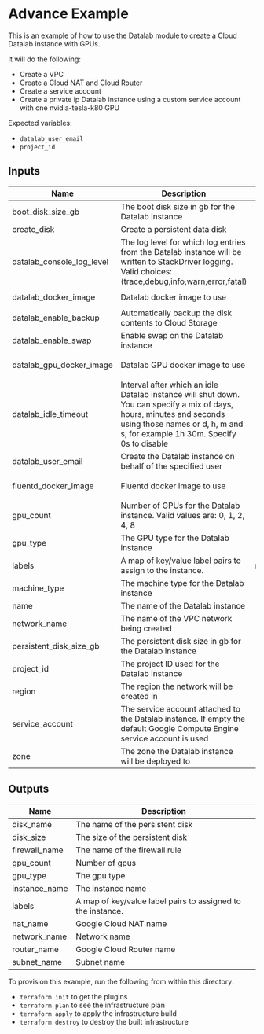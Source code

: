 # Advance Example

This is an example of how to use the Datalab module to create a Cloud Datalab
instance with GPUs.

It will do the following:
- Create a VPC
- Create a Cloud NAT and Cloud Router
- Create a service account
- Create a private ip Datalab instance using a custom service account with one nvidia-tesla-k80 GPU

Expected variables:
- `datalab_user_email`
- `project_id`

<!-- BEGINNING OF PRE-COMMIT-TERRAFORM DOCS HOOK -->
## Inputs

| Name | Description | Type | Default | Required |
|------|-------------|:----:|:-----:|:-----:|
| boot\_disk\_size\_gb | The boot disk size in gb for the Datalab instance | number | `"20"` | no |
| create\_disk | Create a persistent data disk | bool | `"true"` | no |
| datalab\_console\_log\_level | The log level for which log entries from the Datalab instance will be written to StackDriver logging. Valid choices: (trace,debug,info,warn,error,fatal) | string | `"warn"` | no |
| datalab\_docker\_image | Datalab docker image to use | string | `"gcr.io/cloud-datalab/datalab:latest"` | no |
| datalab\_enable\_backup | Automatically backup the disk contents to Cloud Storage | bool | `"true"` | no |
| datalab\_enable\_swap | Enable swap on the Datalab instance | bool | `"true"` | no |
| datalab\_gpu\_docker\_image | Datalab GPU docker image to use | string | `"gcr.io/cloud-datalab/datalab-gpu:latest"` | no |
| datalab\_idle\_timeout | Interval after which an idle Datalab instance will shut down. You can specify a mix of days, hours, minutes and seconds using those names or d, h, m and s, for example 1h 30m. Specify 0s to disable | string | `"60m"` | no |
| datalab\_user\_email | Create the Datalab instance on behalf of the specified user | string | n/a | yes |
| fluentd\_docker\_image | Fluentd docker image to use | string | `"gcr.io/google-containers/fluentd-gcp:2.0.17"` | no |
| gpu\_count | Number of GPUs for the Datalab instance. Valid values are: 0, 1, 2, 4, 8 | number | `"1"` | no |
| gpu\_type | The GPU type for the Datalab instance | string | `"nvidia-tesla-k80"` | no |
| labels | A map of key/value label pairs to assign to the instance. | map(string) | `<map>` | no |
| machine\_type | The machine type for the Datalab instance | string | `"n1-standard-2"` | no |
| name | The name of the Datalab instance | string | `"datalab"` | no |
| network\_name | The name of the VPC network being created | string | `"datalab-network"` | no |
| persistent\_disk\_size\_gb | The persistent disk size in gb for the Datalab instance | number | `"200"` | no |
| project\_id | The project ID used for the Datalab instance | string | n/a | yes |
| region | The region the network will be created in | string | `"us-central1"` | no |
| service\_account | The service account attached to the Datalab instance. If empty the default Google Compute Engine service account is used | string | `"null"` | no |
| zone | The zone the Datalab instance will be deployed to | string | `"us-central1-c"` | no |

## Outputs

| Name | Description |
|------|-------------|
| disk\_name | The name of the persistent disk |
| disk\_size | The size of the persistent disk |
| firewall\_name | The name of the firewall rule |
| gpu\_count | Number of gpus |
| gpu\_type | The gpu type |
| instance\_name | The instance name |
| labels | A map of key/value label pairs to assigned to the instance. |
| nat\_name | Google Cloud NAT name |
| network\_name | Network name |
| router\_name | Google Cloud Router name |
| subnet\_name | Subnet name |

<!-- END OF PRE-COMMIT-TERRAFORM DOCS HOOK -->

To provision this example, run the following from within this directory:
- `terraform init` to get the plugins
- `terraform plan` to see the infrastructure plan
- `terraform apply` to apply the infrastructure build
- `terraform destroy` to destroy the built infrastructure
